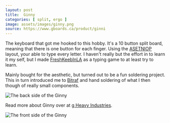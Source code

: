 ```yaml
---
layout: post
title:  Ginny
categories: [ split, ergo ]
image: assets/images/ginny.png
source: https://www.gboards.ca/product/ginni
---
```


The keyboard that got me hooked to this hobby. It's a 10 button split board, meaning that there is one button for each
finger. Using the [ASETNIOP](http://asetniop.com/) layout, your able to type every letter. I haven't really but the
effort in to learn it my self, but I made [FreshKeebInLA](https://github.com/Kyrremann/FreshKeebInLA) as a typing game
to at least try to learn.

Mainly bought for the aesthetic, but turned out to be a fun soldering project. This in turn introduced me to
[Bitraf](https://bitraf.no/) and hand soldering of what I then though of really small components.

![The back side of the Ginny](/assets/images/ginny-back.png)

Read more about Ginny over at [g Heavy Industries](https://www.gboards.ca/product/ginni).

![The front side of the Ginny](/assets/images/ginny-split.png)
